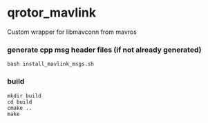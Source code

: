 # qrotor_mavlink
Custom wrapper for libmavconn from mavros

### generate cpp msg header files (if not already generated)
```
bash install_mavlink_msgs.sh
```

### build
```
mkdir build
cd build
cmake ..
make
```

